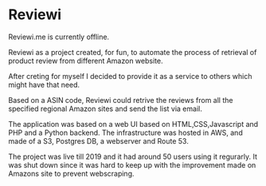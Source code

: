 # Reviewi

Reviewi.me is currently offline.

Reviewi as a project created, for fun, to automate the process of retrieval of product review from different Amazon website.

After creting for myself I decided to provide it as a service to others which might have that need.

Based on a ASIN code, Reviewi could retrive the reviews from all the specified regional Amazon sites and send the list via email.

The application was based on a web UI based on HTML,CSS,Javascript and PHP and a Python backend.
The infrastructure was hosted in AWS, and made of a S3, Postgres DB, a webserver and Route 53.


The project was live till 2019 and it had around 50 users using it regurarly.
It was shut down since it was hard to keep up with the improvement made on Amazons site to prevent webscraping.
